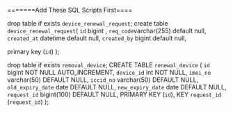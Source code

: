 =======Add These SQL Scripts First====


drop table if exists `device_renewal_request`;
create table `device_renewal_request`(
  `id`  bigint ,
  `req_code`varchar(255) default null,
  `created_at` datetime default null,
  `created_by` bigint default null,
  
  primary key (`id`)
);

drop table if exists `removal_device`;
CREATE TABLE `renewal_device` (
  `id` bigint NOT NULL AUTO_INCREMENT,
  `device_id` int NOT NULL,
  `imei_no` varchar(50) DEFAULT NULL,
  `iccid_no` varchar(50) DEFAULT NULL,
  `old_expiry_date` date DEFAULT NULL,
  `new_expiry_date` date DEFAULT NULL,
   `request_id` bigint(100) DEFAULT NULL,
  PRIMARY KEY (`id`),
  KEY `request_id` (`request_id`)
   );
